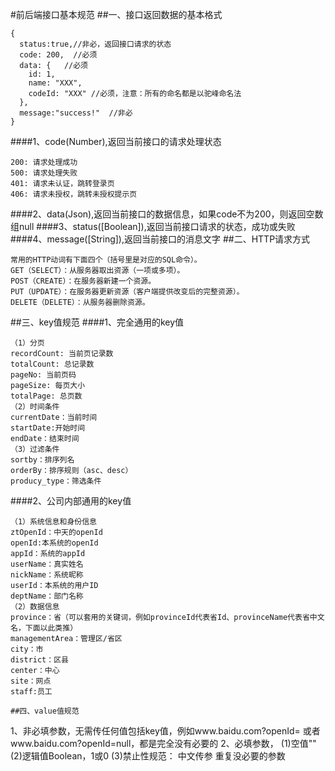 #前后端接口基本规范
##一、接口返回数据的基本格式
```
{
  status:true,//非必，返回接口请求的状态
  code: 200,  //必须
  data: {   //必须
    id: 1,
    name: "XXX",
    codeId: "XXX" //必须，注意：所有的命名都是以驼峰命名法
  },
  message:"success!"  //非必
}
```
####1、code(Number),返回当前接口的请求处理状态
```
200: 请求处理成功
500: 请求处理失败
401: 请求未认证，跳转登录页
406: 请求未授权，跳转未授权提示页
```
####2、data(Json),返回当前接口的数据信息，如果code不为200，则返回空数组null
####3、status([Boolean]),返回当前接口请求的状态，成功或失败
####4、message([String]),返回当前接口的消息文字
##二、HTTP请求方式
```
常用的HTTP动词有下面四个（括号里是对应的SQL命令）。
GET（SELECT）：从服务器取出资源（一项或多项）。
POST（CREATE）：在服务器新建一个资源。
PUT（UPDATE）：在服务器更新资源（客户端提供改变后的完整资源）。
DELETE（DELETE）：从服务器删除资源。
```
##三、key值规范
####1、完全通用的key值
````
（1）分页
recordCount: 当前页记录数
totalCount: 总记录数
pageNo: 当前页码
pageSize: 每页大小
totalPage: 总页数
（2）时间条件
currentDate：当前时间
startDate:开始时间
endDate：结束时间
（3）过滤条件
sortby：排序列名
orderBy：排序规则（asc、desc）
producy_type：筛选条件
````
####2、公司内部通用的key值
````
（1）系统信息和身份信息
ztOpenId：中天的openId
openId:本系统的openId
appId：系统的appId
userName：真实姓名
nickName：系统昵称
userId：本系统的用户ID
deptName：部门名称
（2）数据信息
province：省（可以套用的关键词，例如provinceId代表省Id、provinceName代表省中文名，下面以此类推）
managementArea：管理区/省区
city：市
district：区县
center：中心
site：网点
staff:员工

##四、value值规范
````
1、非必填参数，无需传任何值包括key值，例如www.baidu.com?openId=  或者www.baidu.com?openId=null，都是完全没有必要的
2、必填参数，
(1)空值""
(2)逻辑值Boolean，1或0
(3)禁止性规范：
中文传参
重复没必要的参数
```

